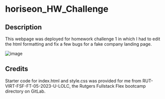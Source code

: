 # horiseon_HW_Challenge

## Description
This webpage was deployed for homework challenge 1 in which I had to edit the html formatting and fix a few bugs for a fake company landing page.

![image](https://github.com/mcgrane18482/horiseon_hw_challenge/assets/133534088/74732cc2-2b77-4692-8476-47923a3331b8)

## Credits
Starter code for index.html and style.css was provided for me from RUT-VIRT-FSF-FT-05-2023-U-LOLC, the Rutgers Fullstack Flex bootcamp directory on GitLab.
